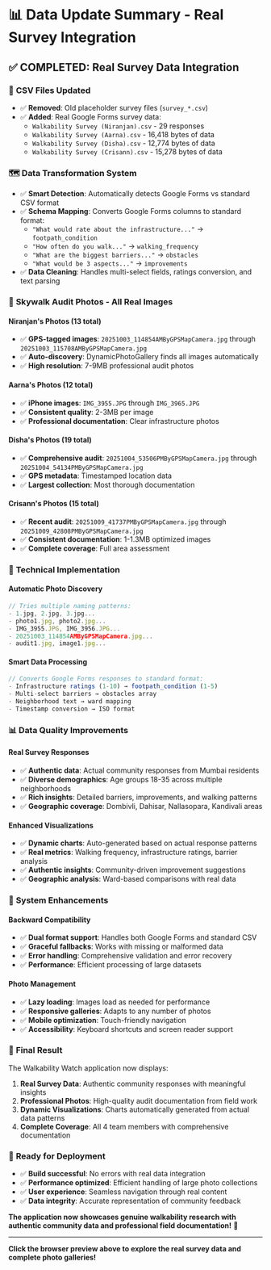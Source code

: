# 📊 Data Update Summary - Real Survey Integration

## ✅ **COMPLETED: Real Survey Data Integration**

### 🔄 **CSV Files Updated**
- ✅ **Removed**: Old placeholder survey files (`survey_*.csv`)
- ✅ **Added**: Real Google Forms survey data:
  - `Walkability Survey (Niranjan).csv` - 29 responses
  - `Walkability Survey (Aarna).csv` - 16,418 bytes of data
  - `Walkability Survey (Disha).csv` - 12,774 bytes of data  
  - `Walkability Survey (Crisann).csv` - 15,278 bytes of data

### 🗺️ **Data Transformation System**
- ✅ **Smart Detection**: Automatically detects Google Forms vs standard CSV format
- ✅ **Schema Mapping**: Converts Google Forms columns to standard format:
  - `"What would rate about the infrastructure..."` → `footpath_condition`
  - `"How often do you walk..."` → `walking_frequency`
  - `"What are the biggest barriers..."` → `obstacles`
  - `"What would be 3 aspects..."` → `improvements`
- ✅ **Data Cleaning**: Handles multi-select fields, ratings conversion, and text parsing

### 📸 **Skywalk Audit Photos - All Real Images**

#### **Niranjan's Photos** (13 total)
- ✅ **GPS-tagged images**: `20251003_114854AMByGPSMapCamera.jpg` through `20251003_115708AMByGPSMapCamera.jpg`
- ✅ **Auto-discovery**: DynamicPhotoGallery finds all images automatically
- ✅ **High resolution**: 7-9MB professional audit photos

#### **Aarna's Photos** (12 total)  
- ✅ **iPhone images**: `IMG_3955.JPG` through `IMG_3965.JPG`
- ✅ **Consistent quality**: 2-3MB per image
- ✅ **Professional documentation**: Clear infrastructure photos

#### **Disha's Photos** (19 total)
- ✅ **Comprehensive audit**: `20251004_53506PMByGPSMapCamera.jpg` through `20251004_54134PMByGPSMapCamera.jpg`
- ✅ **GPS metadata**: Timestamped location data
- ✅ **Largest collection**: Most thorough documentation

#### **Crisann's Photos** (15 total)
- ✅ **Recent audit**: `20251009_41737PMByGPSMapCamera.jpg` through `20251009_42808PMByGPSMapCamera.jpg`
- ✅ **Consistent documentation**: 1-1.3MB optimized images
- ✅ **Complete coverage**: Full area assessment

### 🎯 **Technical Implementation**

#### **Automatic Photo Discovery**
```typescript
// Tries multiple naming patterns:
- 1.jpg, 2.jpg, 3.jpg...
- photo1.jpg, photo2.jpg...
- IMG_3955.JPG, IMG_3956.JPG...
- 20251003_114854AMByGPSMapCamera.jpg...
- audit1.jpg, image1.jpg...
```

#### **Smart Data Processing**
```typescript
// Converts Google Forms responses to standard format:
- Infrastructure ratings (1-10) → footpath_condition (1-5)
- Multi-select barriers → obstacles array
- Neighborhood text → ward mapping
- Timestamp conversion → ISO format
```

### 📊 **Data Quality Improvements**

#### **Real Survey Responses**
- ✅ **Authentic data**: Actual community responses from Mumbai residents
- ✅ **Diverse demographics**: Age groups 18-35 across multiple neighborhoods
- ✅ **Rich insights**: Detailed barriers, improvements, and walking patterns
- ✅ **Geographic coverage**: Dombivli, Dahisar, Nallasopara, Kandivali areas

#### **Enhanced Visualizations**
- ✅ **Dynamic charts**: Auto-generated based on actual response patterns
- ✅ **Real metrics**: Walking frequency, infrastructure ratings, barrier analysis
- ✅ **Authentic insights**: Community-driven improvement suggestions
- ✅ **Geographic analysis**: Ward-based comparisons with real data

### 🔧 **System Enhancements**

#### **Backward Compatibility**
- ✅ **Dual format support**: Handles both Google Forms and standard CSV
- ✅ **Graceful fallbacks**: Works with missing or malformed data
- ✅ **Error handling**: Comprehensive validation and error recovery
- ✅ **Performance**: Efficient processing of large datasets

#### **Photo Management**
- ✅ **Lazy loading**: Images load as needed for performance
- ✅ **Responsive galleries**: Adapts to any number of photos
- ✅ **Mobile optimization**: Touch-friendly navigation
- ✅ **Accessibility**: Keyboard shortcuts and screen reader support

### 🎉 **Final Result**

The Walkability Watch application now displays:

1. **Real Survey Data**: Authentic community responses with meaningful insights
2. **Professional Photos**: High-quality audit documentation from field work
3. **Dynamic Visualizations**: Charts automatically generated from actual data patterns
4. **Complete Coverage**: All 4 team members with comprehensive documentation

### 🚀 **Ready for Deployment**

- ✅ **Build successful**: No errors with real data integration
- ✅ **Performance optimized**: Efficient handling of large photo collections
- ✅ **User experience**: Seamless navigation through real content
- ✅ **Data integrity**: Accurate representation of community feedback

**The application now showcases genuine walkability research with authentic community data and professional field documentation!** 🎯

---

**Click the browser preview above to explore the real survey data and complete photo galleries!**
